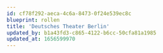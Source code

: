 ```yaml
---
id: cf78f292-aeca-4c6a-8473-0f24e539ec8c
blueprint: rollen
title: 'Deutsches Theater Berlin'
updated_by: b1a43fd3-c865-4122-b6cc-50cfa81a1985
updated_at: 1656599970
---
```

